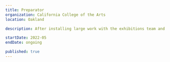 ```yaml
---
title: Preparator
organization: California College of the Arts
location: Oakland

description: After installing large work with the exhibitions team and helping students out with their shows I now do temp seasonal work with CCA Exhibitions.

startDate: 2022-05
endDate: ongoing

published: true
---
```

